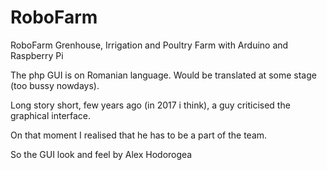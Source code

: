 # RoboFarm
RoboFarm Grenhouse, Irrigation and Poultry Farm with Arduino and Raspberry Pi 

The php GUI is on Romanian language. Would be translated at some stage (too bussy nowdays).




Long story short, few years ago (in 2017 i think), a guy criticised the graphical interface.

On that moment I realised that he has to be a part of the team. 

So the GUI look and feel by Alex Hodorogea 
